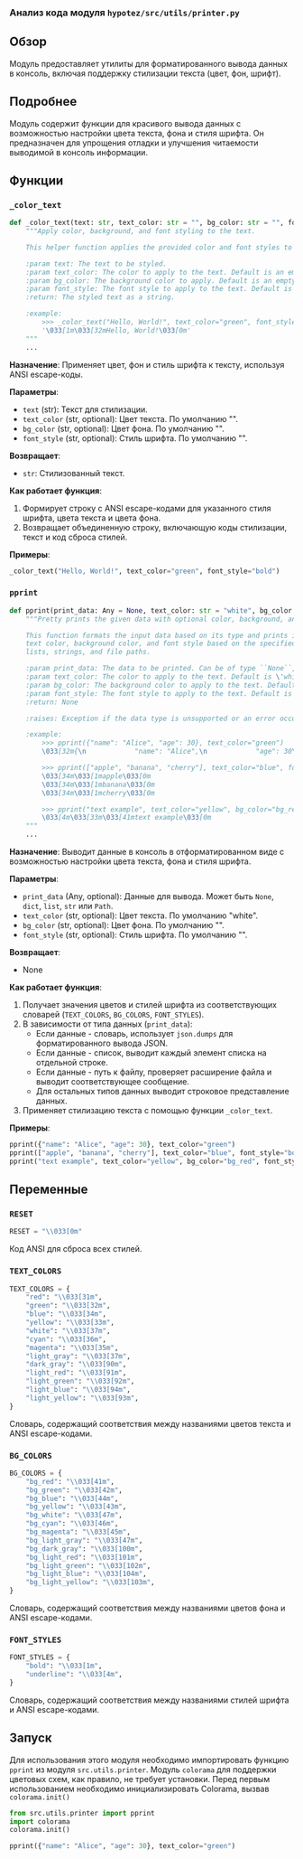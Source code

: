 ### Анализ кода модуля `hypotez/src/utils/printer.py`

## Обзор

Модуль предоставляет утилиты для форматированного вывода данных в консоль, включая поддержку стилизации текста (цвет, фон, шрифт).

## Подробнее

Модуль содержит функции для красивого вывода данных с возможностью настройки цвета текста, фона и стиля шрифта. Он предназначен для упрощения отладки и улучшения читаемости выводимой в консоль информации.

## Функции

### `_color_text`

```python
def _color_text(text: str, text_color: str = "", bg_color: str = "", font_style: str = "") -> str:
    """Apply color, background, and font styling to the text.

    This helper function applies the provided color and font styles to the given text using ANSI escape codes.

    :param text: The text to be styled.
    :param text_color: The color to apply to the text. Default is an empty string, meaning no color.
    :param bg_color: The background color to apply. Default is an empty string, meaning no background color.
    :param font_style: The font style to apply to the text. Default is an empty string, meaning no font style.
    :return: The styled text as a string.

    :example:
        >>> _color_text("Hello, World!", text_color="green", font_style="bold")
        '\033[1m\033[32mHello, World!\033[0m'
    """
    ...
```

**Назначение**:
Применяет цвет, фон и стиль шрифта к тексту, используя ANSI escape-коды.

**Параметры**:

-   `text` (str): Текст для стилизации.
-   `text_color` (str, optional): Цвет текста. По умолчанию "".
-   `bg_color` (str, optional): Цвет фона. По умолчанию "".
-   `font_style` (str, optional): Стиль шрифта. По умолчанию "".

**Возвращает**:
- `str`: Стилизованный текст.

**Как работает функция**:

1.  Формирует строку с ANSI escape-кодами для указанного стиля шрифта, цвета текста и цвета фона.
2.  Возвращает объединенную строку, включающую коды стилизации, текст и код сброса стилей.

**Примеры**:

```python
_color_text("Hello, World!", text_color="green", font_style="bold")
```

### `pprint`

```python
def pprint(print_data: Any = None, text_color: str = "white", bg_color: str = "", font_style: str = "") -> None:
    """Pretty prints the given data with optional color, background, and font style.

    This function formats the input data based on its type and prints it to the console. The data is printed with optional 
    text color, background color, and font style based on the specified parameters. The function can handle dictionaries, 
    lists, strings, and file paths.

    :param print_data: The data to be printed. Can be of type ``None``, ``dict``, ``list``, ``str``, or ``Path``.\
    :param text_color: The color to apply to the text. Default is \'white\'. See :ref:`TEXT_COLORS`.\
    :param bg_color: The background color to apply to the text. Default is \'\' (no background color). See :ref:`BG_COLORS`.\
    :param font_style: The font style to apply to the text. Default is \'\' (no font style). See :ref:`FONT_STYLES`.\
    :return: None

    :raises: Exception if the data type is unsupported or an error occurs during printing.\

    :example:
        >>> pprint({"name": "Alice", "age": 30}, text_color="green")
        \033[32m{\n            "name": "Alice",\n            "age": 30\n        }\033[0m

        >>> pprint(["apple", "banana", "cherry"], text_color="blue", font_style="bold")
        \033[34m\033[1mapple\033[0m
        \033[34m\033[1mbanana\033[0m
        \033[34m\033[1mcherry\033[0m

        >>> pprint("text example", text_color="yellow", bg_color="bg_red", font_style="underline")
        \033[4m\033[33m\033[41mtext example\033[0m
    """
    ...
```

**Назначение**:
Выводит данные в консоль в отформатированном виде с возможностью настройки цвета текста, фона и стиля шрифта.

**Параметры**:

-   `print_data` (Any, optional): Данные для вывода. Может быть `None`, `dict`, `list`, `str` или `Path`.
-   `text_color` (str, optional): Цвет текста. По умолчанию "white".
-   `bg_color` (str, optional): Цвет фона. По умолчанию "".
-   `font_style` (str, optional): Стиль шрифта. По умолчанию "".

**Возвращает**:
- None

**Как работает функция**:

1.  Получает значения цветов и стилей шрифта из соответствующих словарей (`TEXT_COLORS`, `BG_COLORS`, `FONT_STYLES`).
2.  В зависимости от типа данных (`print_data`):
    *   Если данные - словарь, использует `json.dumps` для форматированного вывода JSON.
    *   Если данные - список, выводит каждый элемент списка на отдельной строке.
    *   Если данные - путь к файлу, проверяет расширение файла и выводит соответствующее сообщение.
    *   Для остальных типов данных выводит строковое представление данных.
3.  Применяет стилизацию текста с помощью функции `_color_text`.

**Примеры**:

```python
pprint({"name": "Alice", "age": 30}, text_color="green")
pprint(["apple", "banana", "cherry"], text_color="blue", font_style="bold")
pprint("text example", text_color="yellow", bg_color="bg_red", font_style="underline")
```

## Переменные

### `RESET`

```python
RESET = "\\033[0m"
```

Код ANSI для сброса всех стилей.

### `TEXT_COLORS`

```python
TEXT_COLORS = {
    "red": "\\033[31m",
    "green": "\\033[32m",
    "blue": "\\033[34m",
    "yellow": "\\033[33m",
    "white": "\\033[37m",
    "cyan": "\\033[36m",
    "magenta": "\\033[35m",
    "light_gray": "\\033[37m",
    "dark_gray": "\\033[90m",
    "light_red": "\\033[91m",
    "light_green": "\\033[92m",
    "light_blue": "\\033[94m",
    "light_yellow": "\\033[93m",
}
```

Словарь, содержащий соответствия между названиями цветов текста и ANSI escape-кодами.

### `BG_COLORS`

```python
BG_COLORS = {
    "bg_red": "\\033[41m",
    "bg_green": "\\033[42m",
    "bg_blue": "\\033[44m",
    "bg_yellow": "\\033[43m",
    "bg_white": "\\033[47m",
    "bg_cyan": "\\033[46m",
    "bg_magenta": "\\033[45m",
    "bg_light_gray": "\\033[47m",
    "bg_dark_gray": "\\033[100m",
    "bg_light_red": "\\033[101m",
    "bg_light_green": "\\033[102m",
    "bg_light_blue": "\\033[104m",
    "bg_light_yellow": "\\033[103m",
}
```

Словарь, содержащий соответствия между названиями цветов фона и ANSI escape-кодами.

### `FONT_STYLES`

```python
FONT_STYLES = {
    "bold": "\\033[1m",
    "underline": "\\033[4m",
}
```

Словарь, содержащий соответствия между названиями стилей шрифта и ANSI escape-кодами.

## Запуск

Для использования этого модуля необходимо импортировать функцию `pprint` из модуля `src.utils.printer`.
Модуль `colorama` для поддержки цветовых схем, как правило, не требует установки.
Перед первым использованием необходимо инициализировать Colorama, вызвав `colorama.init()`

```python
from src.utils.printer import pprint
import colorama
colorama.init()

pprint({"name": "Alice", "age": 30}, text_color="green")